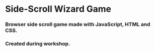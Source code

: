 # Side-Scroll Wizard Game

### Browser side scroll game made with JavaScript, HTML and CSS.

### Created during workshop.
